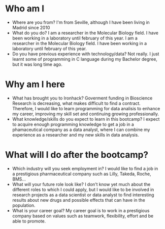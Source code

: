 # Who am I

* Where are you from?
I'm from Seville, although I have been living in Madrid since 2010
* What do you do?
I am a researcher in the Molecular Biology field. I have been working in a laboratory until february of this year.
I am a researcher in the Molecular Biology field. I have been working in a laboratory until february of this year.
* Do you have previous experience with technology/data?
Not really. I just learnt some of programming in C language during my Bachelor degree, but it was long time ago.

# Why am I here

* What has brought you to Ironhack?
Goverment funding in Bioscience Research is decreasing, what makes difficult to find a contract. Therefore, I would like to learn programming for data analisis to enhance my career, improving my skill set and continuing growing professionally.
* What knowledge/skills do you expect to learn in this bootcamp?
I expect to acquire enough programming knowledge to get a job in a phamaceutical company as a data analyst, where I can combine my experience as a researcher and my new skills in data analysis.

# What will I do after the bootcamp?

* Which industry will you seek employment in?
I would like to find a job in a prestigious pharmaceutical company such as Lilly, Takeda, Roche, BMS...
* What will your future role look like?
I don't know yet much about the different roles to which I could apply, but I would like to be involved in research projects as a data scientist or data analyst to find interesting results about new drugs and possible effects that can have in the population. 
* What is your career goal?
My career goal is to work in a prestigious company based on values such as teamwork, flexibility, effort and be able to promote.
